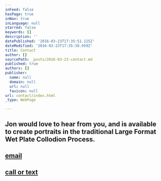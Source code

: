 ```yaml
---
inFeed: false
hasPage: true
inNav: true
inLanguage: null
starred: false
keywords: []
description: ''
datePublished: '2016-03-23T17:35:51.125Z'
dateModified: '2016-03-23T17:35:38.959Z'
title: Contact
author: []
sourcePath: _posts/2016-03-23-contact.md
published: true
authors: []
publisher:
  name: null
  domain: null
  url: null
  favicon: null
url: contact/index.html
_type: WebPage

---
```

## Jon would love to hear from you, and is available to create portraits in the traditional Large Format Wet Plate Collodion Process. 

## [email][0]

## [call or text][1]

[0]: jonadaskin@icloud.com
[1]: 204-963-0423